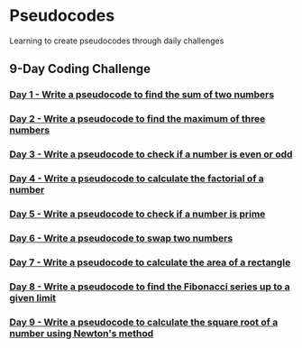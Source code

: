 # Pseudocodes

Learning to create pseudocodes through daily challenges

## 9-Day Coding Challenge

### [Day 1 - Write a pseudocode to find the sum of two numbers](src\challenges\Sum-of-two-numbers)

### [Day 2 - Write a pseudocode to find the maximum of three numbers](src\challenges\Max-of-three)

### [Day 3 - Write a pseudocode to check if a number is even or odd](src\challenges\Even-or-odd)

### [Day 4 - Write a pseudocode to calculate the factorial of a number](src\challenges\Factorial-of-number)

### [Day 5 - Write a pseudocode to check if a number is prime](src\challenges\Check-prime)

### [Day 6 - Write a pseudocode to swap two numbers](src\challenges\Swap-two-numbers)

### [Day 7 - Write a pseudocode to calculate the area of a rectangle](src\challenges\Area-of-rectangle)

### [Day 8 - Write a pseudocode to find the Fibonacci series up to a given limit](src\challenges\Fibonacci-Series)

### [Day 9 - Write a pseudocode to calculate the square root of a number using Newton's method](src\challenges\Square-root)
